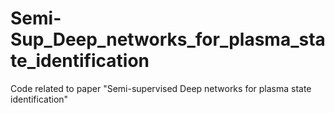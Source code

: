 # Semi-Sup_Deep_networks_for_plasma_state_identification
Code related to paper "Semi-supervised Deep networks for plasma state identification"
